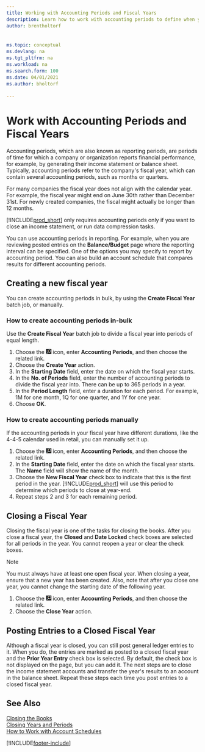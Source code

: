 ```yaml
---
title: Working with Accounting Periods and Fiscal Years
description: Learn how to work with accounting periods to define when your company reports financial performance.
author: brentholtorf


ms.topic: conceptual
ms.devlang: na
ms.tgt_pltfrm: na
ms.workload: na
ms.search.form: 100
ms.date: 04/01/2021
ms.author: bholtorf

---
```

# Work with Accounting Periods and Fiscal Years

Accounting periods, which are also known as reporting periods, are periods of time for which a company or organization reports financial performance, for example, by generating their income statement or balance sheet. Typically, accounting periods refer to the company's fiscal year, which can contain several accounting periods, such as months or quarters.

For many companies the fiscal year does not align with the calendar year. For example, the fiscal year might end on June 30th rather than December 31st. For newly created companies, the fiscal might actually be longer than 12 months.  

[!INCLUDE[prod_short](includes/prod_short.md)] only requires accounting periods only if you want to close an income statement, or run data compression tasks. 

You can use accounting periods in reporting. For example, when you are reviewing posted entries on the **Balance/Budget** page where the reporting interval can be specified. One of the options you may specify to report by accounting period. You can also build an account schedule that compares results for different accounting periods.

## Creating a new fiscal year

You can create accounting periods in bulk, by using the **Create Fiscal Year** batch job, or manually.

### How to create accounting periods in-bulk

Use the **Create Fiscal Year** batch job to divide a fiscal year into periods of equal length.  

1. Choose the ![Search for Page or Report.](media/ui-search/search_small.png "Search for Page or Report icon") icon, enter **Accounting Periods**, and then choose the related link.  
2. Choose the **Create Year** action.  <!--What about the Scheduling option? Should we mention that? There's also the Report Output Type field...-->
3. In the **Starting Date** field, enter the date on which the fiscal year starts.  
4. In the **No. of Periods** field, enter the number of accounting periods to divide the fiscal year into. There can be up to 365 periods in a year.  
5. In the **Period Length** field, enter a duration for each period. For example, 1M for one month, 1Q for one quarter, and 1Y for one year.  
6. Choose **OK**.  

### How to create accounting periods manually

If the accounting periods in your fiscal year have different durations, like the 4-4-5 calendar used in retail, you can manually set it up.  
  
1. Choose the ![Search for Page or Report.](media/ui-search/search_small.png "Search for Page or Report icon") icon, enter **Accounting Periods**, and then choose the related link.  
2. In the **Starting Date** field, enter the date on which the fiscal year starts. The **Name** field will show the name of the month.  
3. Choose the **New Fiscal Year** check box to indicate that this is the first period in the year. [!INCLUDE[prod_short](includes/prod_short.md)] will use this period to determine which periods to close at year-end.
4. Repeat steps 2 and 3 for each remaining period.  

## Closing a Fiscal Year

Closing the fiscal year is one of the tasks for closing the books. After you close a fiscal year, the **Closed** and **Date Locked** check boxes are selected for all periods in the year. You cannot reopen a year or clear the check boxes.

> [!NOTE]  
> You must always have at least one open fiscal year. When closing a year, ensure that a new year has been created. Also, note that after you close one year, you cannot change the starting date of the following year.

1. Choose the ![Search for Page or Report.](media/ui-search/search_small.png "Search for Page or Report icon") icon, enter **Accounting Periods**, and then choose the related link.  
2. Choose the **Close Year** action.  

## Posting Entries to a Closed Fiscal Year

Although a fiscal year is closed, you can still post general ledger entries to it. When you do, the entries are marked as posted to a closed fiscal year and the **Prior Year Entry** check box is selected. By default, the check box is not displayed on the page, but you can add it. The next steps are to close the income statement accounts and transfer the year's results to an account in the balance sheet. Repeat these steps each time you post entries to a closed fiscal year.

## See Also

[Closing the Books](year-close-books.md)  
[Closing Years and Periods](year-close-years-periods.md)  
[How to Work with Account Schedules](bi-how-work-account-schedule.md)  


[!INCLUDE[footer-include](includes/footer-banner.md)]